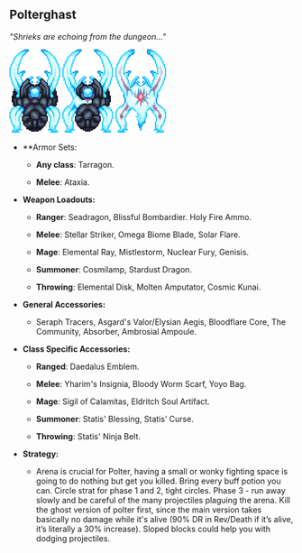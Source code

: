 ## Polterghast

*"Shrieks are echoing from the dungeon…"*

![image alt text](../public/BMbpD6rCZ1qoniF20u7H2A_img_68.png)
![image alt text](../public/BMbpD6rCZ1qoniF20u7H2A_img_69.png)
![image alt text](../public/BMbpD6rCZ1qoniF20u7H2A_img_70.png)

* **Armor Sets:

    * **Any class**: Tarragon.

    * **Melee**: Ataxia.

* **Weapon Loadouts:**

    * **Ranger**: Seadragon, Blissful Bombardier. Holy Fire Ammo.

    * **Melee**: Stellar Striker, Omega Biome Blade, Solar Flare.

    * **Mage**: Elemental Ray, Mistlestorm, Nuclear Fury, Genisis.

    * **Summoner**: Cosmilamp, Stardust Dragon.

    * **Throwing**: Elemental Disk, Molten Amputator, Cosmic Kunai.

* **General Accessories:**

    * Seraph Tracers, Asgard's Valor/Elysian Aegis, Bloodflare Core, The Community, Absorber, Ambrosial Ampoule.

* **Class Specific Accessories:**

    * **Ranged**: Daedalus Emblem.

    * **Melee**: Yharim's Insignia, Bloody Worm Scarf, Yoyo Bag.

    * **Mage**: Sigil of Calamitas, Eldritch Soul Artifact.

    * **Summoner**: Statis' Blessing, Statis’ Curse.

    * **Throwing**: Statis' Ninja Belt.

* **Strategy:**

    * Arena is crucial for Polter, having a small or wonky fighting space is going to do nothing but get you killed. Bring every buff potion you can. Circle strat for phase 1 and 2, tight circles. Phase 3 - run away slowly and be careful of the many projectiles plaguing the arena. Kill the ghost version of polter first, since the main version takes basically no damage while it's alive (90% DR in Rev/Death if it’s alive, it’s literally a 30% increase). Sloped blocks could help you with dodging projectiles.
